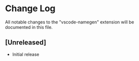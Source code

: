 # Change Log

All notable changes to the "vscode-namegen" extension will be documented in this file.

## [Unreleased]

- Initial release